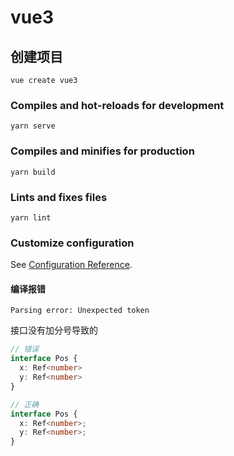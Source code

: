 # vue3

## 创建项目
```
vue create vue3
```

### Compiles and hot-reloads for development
```
yarn serve
```

### Compiles and minifies for production
```
yarn build
```

### Lints and fixes files
```
yarn lint
```

### Customize configuration
See [Configuration Reference](https://cli.vuejs.org/config/).


#### 编译报错

`Parsing error: Unexpected token`

接口没有加分号导致的

```ts
// 错误
interface Pos {
  x: Ref<number>
  y: Ref<number>
}

// 正确
interface Pos {
  x: Ref<number>;
  y: Ref<number>;
}

```
